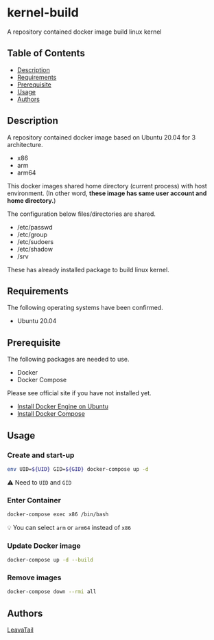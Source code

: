 # kernel-build

A repository contained docker image build linux kernel

## Table of Contents

- [Description](#Description)
- [Requirements](#Requirements)
- [Prerequisite](Prerequisite)
- [Usage](#Usage)
- [Authors](#Authors)

## Description

A repository contained docker image based on Ubuntu 20.04 for 3 architecture.

- x86
- arm
- arm64

This docker images shared home directory (current process) with host environment.
(In other word, **these image has same user account and home directory.**)

The configuration below files/directories are shared.

- /etc/passwd
- /etc/group
- /etc/sudoers
- /etc/shadow
- /srv

These has already installed package to build linux kernel.

## Requirements

The following operating systems have been confirmed.

- Ubuntu 20.04

## Prerequisite

The following packages are needed to use.

- Docker
- Docker Compose

Please see official site if you have not installed yet.

- [Install Docker Engine on Ubuntu](https://docs.docker.com/engine/install/ubuntu)
- [Install Docker Compose](https://docs.docker.com/compose/install)

## Usage

### Create and start-up

```sh
env UID=${UID} GID=${GID} docker-compose up -d
```

:warning: Need to `UID` and `GID`

### Enter Container

```sh
docker-compose exec x86 /bin/bash
```

:bulb: You can select `arm` or `arm64` instead of `x86`

### Update Docker image

```sh
docker-compose up -d --build
```

### Remove images

```sh
docker-compose down --rmi all
```

## Authors

[LeavaTail](https://github.com/LeavaTail)
